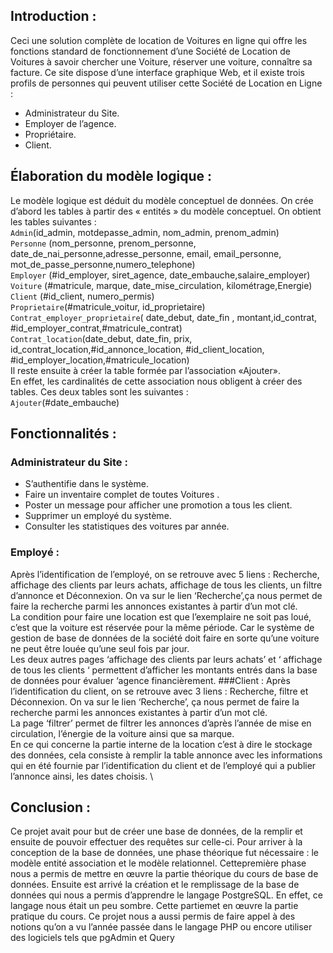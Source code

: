 ## Introduction :
Ceci une solution complète de location de Voitures en ligne qui offre les fonctions standard de fonctionnement d’une Société de Location de Voitures à savoir chercher une Voiture, réserver une voiture, connaître sa facture. Ce site dispose d’une interface graphique Web, et il existe trois profils de personnes qui peuvent utiliser cette Société de Location en Ligne :
* Administrateur du Site.
* Employer de l’agence.
* Propriétaire.
* Client.
## Élaboration du modèle logique :
Le modèle logique est déduit du modèle conceptuel de données. On crée d’abord les tables à partir des « entités » du modèle conceptuel. On obtient les tables suivantes : \
`Admin`(id_admin, motdepasse_admin, nom_admin, prenom_admin) \
`Personne` (nom_personne, prenom_personne, date_de_nai_personne,adresse_personne, email, email_personne, mot_de_passe_personne,numero_telephone) \
`Employer` (#id_employer, siret_agence, date_embauche,salaire_employer) \
`Voiture` (#matricule, marque, date_mise_circulation, kilométrage,Energie) \
`Client` (#id_client, numero_permis) \
`Proprietaire`(#matricule_voitur, id_proprietaire) \
`Contrat_employer_proprietaire`( date_debut, date_fin , montant,id_contrat, #id_employer_contrat,#matricule_contrat) \
`Contrat_location`(date_debut, date_fin, prix, id_contrat_location,#id_annonce_location, #id_client_location, #id_employer_location,#matricule_location) \
Il reste ensuite à créer la table formée par l’association «Ajouter». \
En effet, les cardinalités de cette association nous obligent à créer des tables. Ces deux tables sont les suivantes : \
`Ajouter`(#date_embauche) 
## Fonctionnalités :
### Administrateur du Site :
* S’authentifie dans le système.
* Faire un inventaire complet de toutes Voitures .
* Poster un message pour afficher une promotion a tous les client.
* Supprimer un employé du système.
* Consulter les statistiques des voitures par année.
### Employé :
Après l’identification de l’employé, on se retrouve avec 5 liens : Recherche, affichage des clients par leurs achats, affichage de tous les clients, un filtre d’annonce et Déconnexion. On va sur le lien ‘Recherche’,ça nous permet de faire la recherche parmi les annonces existantes à partir d’un mot clé. \
La condition pour faire une location est que l’exemplaire ne soit pas loué, c’est que la voiture est réservée pour la même période. Car le système de gestion de base de données de la société doit faire en sorte qu’une voiture ne peut être louée qu’une seul fois par jour. \
Les deux autres pages ‘affichage des clients par leurs achats’ et ‘ affichage de tous les clients ‘ permettent d’afficher les montants entrés dans la base de données pour évaluer ‘agence financièrement.
###Client :
Après l’identification du client, on se retrouve avec 3 liens : Recherche, filtre et Déconnexion. On va sur le lien ‘Recherche’, ça nous permet de faire la recherche parmi les annonces existantes à partir d’un mot clé. \
La page ‘filtrer’ permet de filtrer les annonces d’après l’année de mise en circulation, l’énergie de la voiture ainsi que sa marque. \
En ce qui concerne la partie interne de la location c’est à dire le stockage des données, cela consiste à remplir la table annonce avec les informations qui en été fournie par l’identification du client et de l’employé qui a publier l’annonce ainsi, les dates choisis. \
## Conclusion :
Ce projet avait pour but de créer une base de données, de la remplir et ensuite de pouvoir effectuer des requêtes sur celle-ci. Pour arriver à la conception de la base de données, une phase théorique fut nécessaire : le modèle entité association et le modèle relationnel. Cettepremière phase nous a permis de mettre en œuvre la partie théorique du cours de base de données. Ensuite est arrivé la création et le remplissage de la base de données qui nous a permis d’apprendre le langage PostgreSQL. En effet, ce langage nous était un peu sombre. Cette partiemet en œuvre la partie pratique du cours. Ce projet nous a aussi permis de faire appel à des notions qu’on a vu l’année passée dans le langage PHP ou encore utiliser des logiciels tels que pgAdmin et Query
